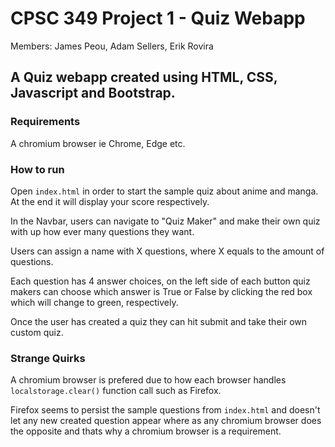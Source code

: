# CPSC 349 Project 1 - Quiz Webapp
Members: James Peou, Adam Sellers, Erik Rovira
## A Quiz webapp created using HTML, CSS, Javascript and Bootstrap.
### Requirements
A chromium browser ie Chrome, Edge etc.

### How to run
Open `index.html` in order to start the sample quiz about anime and manga. At the end it will display your score respectively. 

In the Navbar, users can navigate to "Quiz Maker" and make their own quiz with up how ever many questions they want.

Users can assign a name with X questions, where X equals to the amount of questions.

Each question has 4 answer choices, on the left side of each button quiz makers can choose which answer is True or False by clicking the red box which will change to green, respectively.

Once the user has created a quiz they can hit submit and take their own custom quiz.

### Strange Quirks
A chromium browser is prefered due to how each browser handles `localstorage.clear()` function call such as Firefox.

Firefox seems to persist the sample questions from `index.html` and doesn't let any new created question appear where as any chromium browser does the opposite and 
thats why a chromium browser is a requirement.